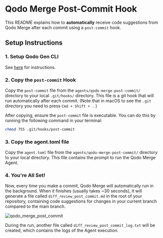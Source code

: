# Qodo Merge Post-Commit Hook

This README explains how to **automatically** receive code suggestions from Qodo Merge after each commit using a `post-commit` hook.

## Setup Instructions

### 1. Setup Qodo Gen CLI

See [here](https://github.com/qodo-ai/qodo-gen-cli?tab=readme-ov-file#installation) for instructions.


### 2. Copy the `post-commit` Hook

Copy the `post-commit` file from the `agents/qodo-merge-post-commit/` directory to your local `.git/hooks/` directory. This file is a git hook that will run automatically after each commit.
(Note that in macOS to see the `.git` directory you need to press `Cmd + Shift + .` )

After copying, ensure the `post-commit` file is executable. You can do this by running the following command in your terminal:

```bash
chmod 755 .git/hooks/post-commit
```

### 3. Copy the agent.toml file

Copy the `agent.toml` file from the `agents/qodo-merge-post-commit/` directory to your local directory. This file contains the prompt to run the Qodo Merge Agent.


### 4. You're All Set!

Now, every time you make a commit, Qodo Merge will automatically run in the background. When it finishes (usually takes ~30 seconds), it will generate a file called `diff_review_post_commit.md` in the root of your repository, containing code suggestions for changes in your current branch compared to the main branch.

![qodo_merge_post_commit](https://codium.ai/images/pr_agent/qodo_merge_post_commit.png)


During the run, another file called `diff_review_post_commit_log.txt` will be created, which contains the logs of the Agent execution.

